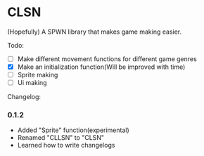 # CLSN
(Hopefully) A SPWN library that makes game making easier.

Todo: <br>
- [ ] Make different movement functions for different game genres
- [X] Make an initialization function(Will be improved with time)
- [ ] Sprite making
- [ ] Ui making

Changelog: <br>
### 0.1.2
- Added "Sprite" function(experimental)
- Renamed "CLLSN" to "CLSN"
- Learned how to write changelogs
